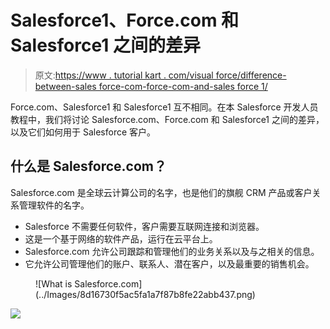 # Salesforce1、Force.com 和 Salesforce1 之间的差异

> 原文:[https://www . tutorial kart . com/visual force/difference-between-sales force-com-force-com-and-sales force 1/](https://www.tutorialkart.com/visualforce/difference-between-salesforce-com-force-com-and-salesforce1/)

Force.com、Salesforce1 和 Salesforce1 互不相同。在本 Salesforce 开发人员教程中，我们将讨论 Salesforce.com、Force.com 和 Salesforce1 之间的差异，以及它们如何用于 Salesforce 客户。

## 什么是 Salesforce.com？

Salesforce.com 是全球云计算公司的名字，也是他们的旗舰 CRM 产品或客户关系管理软件的名字。

*   Salesforce 不需要任何软件，客户需要互联网连接和浏览器。
*   这是一个基于网络的软件产品，运行在云平台上。
*   Salesforce.com 允许公司跟踪和管理他们的业务关系以及与之相关的信息。
*   它允许公司管理他们的账户、联系人、潜在客户，以及最重要的销售机会。

<figure class="aligncenter">![What is Salesforce.com](../Images/8d16730f5ac5fa1a7f87b8fe22abb437.png)</figure>

[![](../Images/925da31b32d6bc3827932f6c8afb11bb.png)](https://www.tutorialkart.com/)